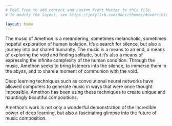 ```yaml
---
# Feel free to add content and custom Front Matter to this file.
# To modify the layout, see https://jekyllrb.com/docs/themes/#overriding-theme-defaults

layout: home
---
```



The music of Amethon is a meandering, sometimes melancholic, sometimes hopeful exploration of human isolation. It’s a search for silence, but also a journey into our shared humanity. The music is a means to an end, a means of exploring the void and finding solitude, but it’s also a means of expressing the infinite complexity of the human condition. Through the music, Amethon seeks to bring listeners into the silence, to immerse them in the abyss, and to share a moment of communion with the void. 

Deep learning techniques such as convolutional neural networks have allowed computers to generate music in ways that were once thought impossible. Amethon has been using these techniques to create unique and hauntingly beautiful compositions. 

Amethon’s work is not only a wonderful demonstration of the incredible power of deep learning, but also a fascinating glimpse into the future of music composition. 